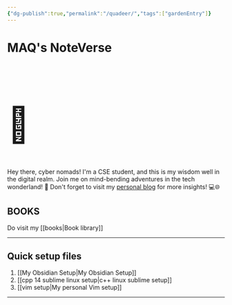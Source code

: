 ```yaml
---
{"dg-publish":true,"permalink":"/quadeer/","tags":["gardenEntry"]}
---
```


# MAQ's NoteVerse
 <h1 style="font-size: 80px">📒</h1>
 Hey there, cyber nomads! I'm a CSE student, and this is my wisdom well in the digital realm. Join me on mind-bending adventures in the tech wonderland! 🚀 Don't forget to visit my <a href="https://themaqblog.netlify.app/">personal blog</a> for more insights! 💻🌐 

 
## BOOKS
Do visit my [[books\|Book library]]
<hr>

## Quick setup files
1. [[My Obsidian Setup\|My Obsidian Setup]]
2. [[cpp 14 sublime linux setup\|c++ linux sublime setup]]
3. [[vim setup\|My personal Vim setup]]
<hr>







